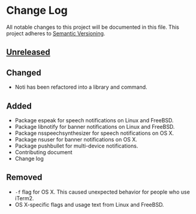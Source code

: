 # Change Log

All notable changes to this project will be documented in this file. This
project adheres to [Semantic Versioning](http://semver.org/).

## [Unreleased]

## Changed

* Noti has been refactored into a library and command.

## Added

* Package espeak for speech notifications on Linux and FreeBSD.
* Package libnotify for banner notifications on Linux and FreeBSD.
* Package nsspeechsynthesizer for speech notifications on OS X.
* Package nsuser for banner notifications on OS X.
* Package pushbullet for multi-device notifications.
* Contributing document
* Change log

## Removed

* `-f` flag for OS X. This caused unexpected behavior for people who use iTerm2.
* OS X-specific flags and usage text from Linux and FreeBSD.

[Unreleased]: https://github.com/variadico/noti/compare/master...v2
